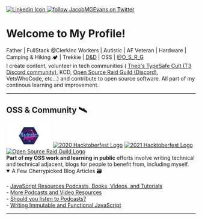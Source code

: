 <div class="flex justify-center space-x-4 my-4">
  <a href="https://www.linkedin.com/in/jacob-m-g-evans/" class="inline-block">
    <img
      alt="Linkedin Icon"
      src="https://www.freepnglogos.com/uploads/linkedin-blue-style-logo-png-0.png"
      class="h-5 w-auto"
    />
  </a>
  <a
    href="https://twitter.com/JacobMGEvans?ref_src=twsrc%5Etfw"
    class="inline-block"
  >
    <img
      src="https://img.shields.io/twitter/follow/JacobMGEvans?style=social"
      alt="follow JacobMGEvans on Twitter"
      class="h-5 w-auto"
    />
  </a>
</div>

<h1 class="text-3xl font-bold underline">Welcome to My Profile!</h1>

<section>
Father | FullStack @ClerkInc Workers | Autistic | AF Veteran | Hardware | Camping & Hiking 🏕️ | Trekkie | <a href="http://twitch.tv/jacobmgevans" >D&D</a> | OSS | 
<a href="https://twitter.com/O_S_R_G">@O_S_R_G</a>
 <br />
 I create content, volunteer in tech communities ( <a href="https://discord.gg/xQsq2JzcUM">Theo's TypeSafe Cult (T3 Discord community)</a>, KCD, <a href="https://discord.gg/urQuPURusm">Open Source Raid Guild (Discord)</a>, VetsWhoCode, etc...) and contribute to open source software. All part of my continous learning and improvement.
</section>

<hr />

<h2>OSS & Community 🛰️</h2>
<span>
  <a href="https://dev.to/jacobmgevans"
    ><img
      src="https://github.com/JacobMGEvans/JacobMGEvans/raw/main/assets/hacktoberfest.png"
      alt="2019 Hacktoberfest Logo"
      height="60"
  /></a>
  <a href="https://dev.to/jacobmgevans"
    ><img
      src="https://res.cloudinary.com/practicaldev/image/fetch/s--Lojm4XAD--/c_imagga_scale,f_auto,fl_progressive,h_900,q_auto,w_1600/https://dev-to-uploads.s3.amazonaws.com/i/9g2loqfoe84qeh8qqpa4.png"
      alt="2020 Hacktoberfest Logo"
      height="60"
  /></a>
  <a href="https://dev.to/jacobmgevans"
    ><img
      src="https://res.cloudinary.com/practicaldev/image/fetch/s--S16JKqF1--/c_imagga_scale,f_auto,fl_progressive,h_420,q_auto,w_1000/https://dev-to-uploads.s3.amazonaws.com/uploads/articles/usrb72jmn6idi0121np5.png"
      alt="2021 Hacktoberfest Logo"
      height="60"
  /></a>
  <a href="https://osrg.t3.gg">
    <img
      src="https://osrg.t3.gg/assets/logo-full.svg"
      alt="Open Source Raid Guild Logo"
      height="60"
    />
  </a>
</span>
<br />
<b>Part of my OSS work and learning in public</b> efforts involve writing
technical and technical adjacent, blogs for people to benefit from, including
myself.

<details open>
  <summary>A Few Cherrypicked Blog Articles 🗃️</summary>
  <br />
  - <a href="https://dev.to/jacobmgevans/javascript-resources-podcasts-books-videos-and-tutorials-4a6e"> JavaScript Resources Podcasts, Books, Videos, and Tutorials</a>
  <br />
  - <a href="https://dev.to/jacobmgevans/more-podcasts-and-video-programming-resources-5a8k">More Podcasts and Video Resources</a>
  <br />
  - <a href="https://dev.to/jacobmgevans/should-you-listen-to-podcasts-4m5j">Should you listen to Podcasts?</a>
  <br />
  - <a href="https://dev.to/jacobmgevans/writing-immutable-javascript-why-how-3if6">Writing Immutable and Functional JavaScript</a>
</details>

<hr />
<br />
